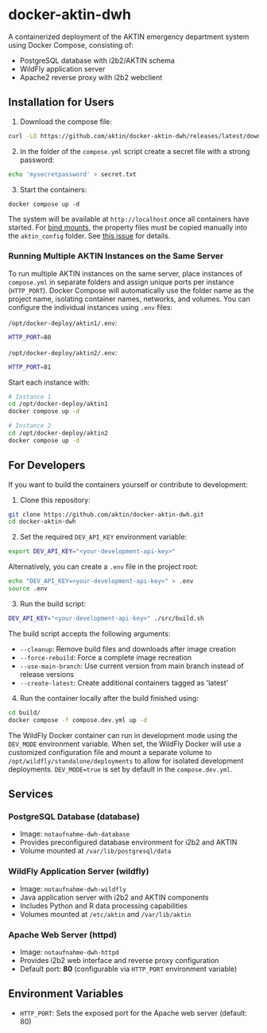 # docker-aktin-dwh

A containerized deployment of the AKTIN emergency department system using Docker Compose, consisting of:
* PostgreSQL database with i2b2/AKTIN schema
* WildFly application server
* Apache2 reverse proxy with i2b2 webclient


## Installation for Users

1. Download the compose file:
```bash
curl -LO https://github.com/aktin/docker-aktin-dwh/releases/latest/download/compose.yml
```
2. In the folder of the `compose.yml` script create a secret file with a strong password:
```bash
echo 'mysecretpassword' > secret.txt
```
3. Start the containers:
```
docker compose up -d
```
The system will be available at `http://localhost` once all containers have started. For [bind mounts](https://docs.docker.com/engine/storage/bind-mounts/), the property files must be copied manually into the `aktin_config` folder. See [this issue]([https://github.com/aktin/docker-aktin-dwh/issues/6](https://github.com/aktin/docker-aktin-dwh/issues/10)) for details.


### Running Multiple AKTIN Instances on the Same Server

To run multiple AKTIN instances on the same server, place instances of `compose.yml` in separate folders and assign unique ports per instance (`HTTP_PORT`). Docker Compose will automatically use the folder name as the project name, isolating container names, networks, and volumes. You can configure the individual instances using `.env` files:

`/opt/docker-deploy/aktin1/.env`:
```bash
HTTP_PORT=80
```

`/opt/docker-deploy/aktin2/.env`:
```bash
HTTP_PORT=81
```

Start each instance with:

```bash
# Instance 1
cd /opt/docker-deploy/aktin1
docker compose up -d

# Instance 2
cd /opt/docker-deploy/aktin2
docker compose up -d
```

## For Developers
If you want to build the containers yourself or contribute to development:

1. Clone this repository:
```bash
git clone https://github.com/aktin/docker-aktin-dwh.git
cd docker-aktin-dwh 
```

2. Set the required `DEV_API_KEY` environment variable:
```bash
export DEV_API_KEY="<your-development-api-key>"
```

Alternatively, you can create a `.env` file in the project root:
```bash
echo "DEV_API_KEY=<your-development-api-key>" > .env
source .env
```

3. Run the build script:
```bash
DEV_API_KEY="<your-development-api-key>" ./src/build.sh
```

The build script accepts the following arguments:

* `--cleanup`: Remove build files and downloads after image creation
* `--force-rebuild`: Force a complete image recreation
* `--use-main-branch`: Use current version from main branch instead of release versions
* `--create-latest`: Create additional containers tagged as 'latest'

4. Run the container locally after the build finished using:
```bash
cd build/
docker compose -f compose.dev.yml up -d 
```

The WildFly Docker container can run in development mode using the `DEV_MODE` environment variable. When set, the WildFly Docker will use a customized configuration file and mount a separate volume to `/opt/wildfly/standalone/deployments` to allow for isolated development deployments. `DEV_MODE=true` is set by default in the `compose.dev.yml`.

## Services

### PostgreSQL Database (database)

* Image: `notaufnahme-dwh-database`
* Provides preconfigured database environment for i2b2 and AKTIN
* Volume mounted at `/var/lib/postgresql/data`

### WildFly Application Server (wildfly)

* Image: `notaufnahme-dwh-wildfly`
* Java application server with i2b2 and AKTIN components
* Includes Python and R data processing capabilities
* Volumes mounted at `/etc/aktin` and `/var/lib/aktin`

### Apache Web Server (httpd)

* Image: `notaufnahme-dwh-httpd`
* Provides i2b2 web interface and reverse proxy configuration
* Default port: **80** (configurable via `HTTP_PORT` environment variable)

## Environment Variables

* `HTTP_PORT`: Sets the exposed port for the Apache web server (default: 80)
